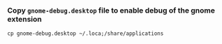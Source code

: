 ### Copy `gnome-debug.desktop` file to enable debug of the gnome extension
```
cp gnome-debug.desktop ~/.loca;/share/applications
```